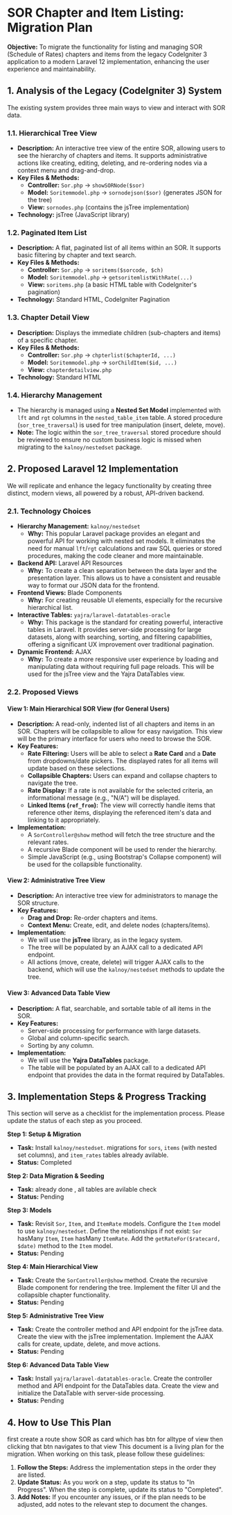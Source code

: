 # SOR Chapter and Item Listing: Migration Plan

**Objective:** To migrate the functionality for listing and managing SOR (Schedule of Rates) chapters and items from the legacy CodeIgniter 3 application to a modern Laravel 12 implementation, enhancing the user experience and maintainability.

## 1. Analysis of the Legacy (CodeIgniter 3) System

The existing system provides three main ways to view and interact with SOR data.

### 1.1. Hierarchical Tree View

*   **Description:** An interactive tree view of the entire SOR, allowing users to see the hierarchy of chapters and items. It supports administrative actions like creating, editing, deleting, and re-ordering nodes via a context menu and drag-and-drop.
*   **Key Files & Methods:**
    *   **Controller:** `Sor.php` -> `showSORNode($sor)`
    *   **Model:** `Soritemmodel.php` -> `sornodejson($sor)` (generates JSON for the tree)
    *   **View:** `sornodes.php` (contains the jsTree implementation)
*   **Technology:** jsTree (JavaScript library)

### 1.2. Paginated Item List

*   **Description:** A flat, paginated list of all items within an SOR. It supports basic filtering by chapter and text search.
*   **Key Files & Methods:**
    *   **Controller:** `Sor.php` -> `soritems($sorcode, $ch)`
    *   **Model:** `Soritemmodel.php` -> `getsoritemlistWithRate(...)`
    *   **View:** `soritems.php` (a basic HTML table with CodeIgniter's pagination)
*   **Technology:** Standard HTML, CodeIgniter Pagination

### 1.3. Chapter Detail View

*   **Description:** Displays the immediate children (sub-chapters and items) of a specific chapter.
*   **Key Files & Methods:**
    *   **Controller:** `Sor.php` -> `chpterlist($chapterId, ...)`
    *   **Model:** `Soritemmodel.php` -> `sorChildItem($id, ...)`
    *   **View:** `chapterdetailview.php`
*   **Technology:** Standard HTML

### 1.4. Hierarchy Management

*   The hierarchy is managed using a **Nested Set Model** implemented with `lft` and `rgt` columns in the `nested_table_item` table. A stored procedure (`sor_tree_traversal`) is used for tree manipulation (insert, delete, move).
*   **Note:** The logic within the `sor_tree_traversal` stored procedure should be reviewed to ensure no custom business logic is missed when migrating to the `kalnoy/nestedset` package.

## 2. Proposed Laravel 12 Implementation

We will replicate and enhance the legacy functionality by creating three distinct, modern views, all powered by a robust, API-driven backend.

### 2.1. Technology Choices

*   **Hierarchy Management:** `kalnoy/nestedset`
    *   **Why:** This popular Laravel package provides an elegant and powerful API for working with nested set models. It eliminates the need for manual `lft`/`rgt` calculations and raw SQL queries or stored procedures, making the code cleaner and more maintainable.
*   **Backend API:** Laravel API Resources
    *   **Why:** To create a clean separation between the data layer and the presentation layer. This allows us to have a consistent and reusable way to format our JSON data for the frontend.
*   **Frontend Views:** Blade Components
    *   **Why:** For creating reusable UI elements, especially for the recursive hierarchical list.
*   **Interactive Tables:** `yajra/laravel-datatables-oracle`
    *   **Why:** This package is the standard for creating powerful, interactive tables in Laravel. It provides server-side processing for large datasets, along with searching, sorting, and filtering capabilities, offering a significant UX improvement over traditional pagination.
*   **Dynamic Frontend:** AJAX
    *   **Why:** To create a more responsive user experience by loading and manipulating data without requiring full page reloads. This will be used for the jsTree view and the Yajra DataTables view.

### 2.2. Proposed Views

#### View 1: Main Hierarchical SOR View (for General Users)

*   **Description:** A read-only, indented list of all chapters and items in an SOR. Chapters will be collapsible to allow for easy navigation. This view will be the primary interface for users who need to browse the SOR.
*   **Key Features:**
    *   **Rate Filtering:** Users will be able to select a **Rate Card** and a **Date** from dropdowns/date pickers. The displayed rates for all items will update based on these selections.
    *   **Collapsible Chapters:** Users can expand and collapse chapters to navigate the tree.
    *   **Rate Display:** If a rate is not available for the selected criteria, an informational message (e.g., "N/A") will be displayed.
    *   **Linked Items (`ref_from`):** The view will correctly handle items that reference other items, displaying the referenced item's data and linking to it appropriately.
*   **Implementation:**
    *   A `SorController@show` method will fetch the tree structure and the relevant rates.
    *   A recursive Blade component will be used to render the hierarchy.
    *   Simple JavaScript (e.g., using Bootstrap's Collapse component) will be used for the collapsible functionality.

#### View 2: Administrative Tree View

*   **Description:** An interactive tree view for administrators to manage the SOR structure.
*   **Key Features:**
    *   **Drag and Drop:** Re-order chapters and items.
    *   **Context Menu:** Create, edit, and delete nodes (chapters/items).
*   **Implementation:**
    *   We will use the **jsTree** library, as in the legacy system.
    *   The tree will be populated by an AJAX call to a dedicated API endpoint.
    *   All actions (move, create, delete) will trigger AJAX calls to the backend, which will use the `kalnoy/nestedset` methods to update the tree.

#### View 3: Advanced Data Table View

*   **Description:** A flat, searchable, and sortable table of all items in the SOR.
*   **Key Features:**
    *   Server-side processing for performance with large datasets.
    *   Global and column-specific search.
    *   Sorting by any column.
*   **Implementation:**
    *   We will use the **Yajra DataTables** package.
    *   The table will be populated by an AJAX call to a dedicated API endpoint that provides the data in the format required by DataTables.

## 3. Implementation Steps & Progress Tracking

This section will serve as a checklist for the implementation process. Please update the status of each step as you proceed.

**Step 1: Setup & Migration**
*   **Task:** Install `kalnoy/nestedset`. migrations for `sors`, `items` (with nested set columns), and `item_rates` tables already avilable.
*   **Status:** Completed

**Step 2: Data Migration & Seeding**
*   **Task:**  already done , all tables are avilable check
*   **Status:** Pending

**Step 3: Models**
*   **Task:** Revisit `Sor`, `Item`, and `ItemRate` models. Configure the `Item` model to use `kalnoy/nestedset`. Define the relationships if not exist: `Sor` hasMany `Item`, `Item` hasMany `ItemRate`. Add the `getRateFor($ratecard, $date)` method to the `Item` model.
*   **Status:** Pending

**Step 4: Main Hierarchical View**
*   **Task:** Create the `SorController@show` method. Create the recursive Blade component for rendering the tree. Implement the filter UI and the collapsible chapter functionality.
*   **Status:** Pending

**Step 5: Administrative Tree View**
*   **Task:** Create the controller method and API endpoint for the jsTree data. Create the view with the jsTree implementation. Implement the AJAX calls for create, update, delete, and move actions.
*   **Status:** Pending

**Step 6: Advanced Data Table View**
*   **Task:** Install `yajra/laravel-datatables-oracle`. Create the controller method and API endpoint for the DataTables data. Create the view and initialize the DataTable with server-side processing.
*   **Status:** Pending

## 4. How to Use This Plan

first create a route show SOR as card which has btn for alltype of view then clicking that btn navigates to that view
This document is a living plan for the migration. When working on this task, please follow these guidelines:

1.  **Follow the Steps:** Address the implementation steps in the order they are listed.
2.  **Update Status:** As you work on a step, update its status to "In Progress". When the step is complete, update its status to "Completed".
3.  **Add Notes:** If you encounter any issues, or if the plan needs to be adjusted, add notes to the relevant step to document the changes.
